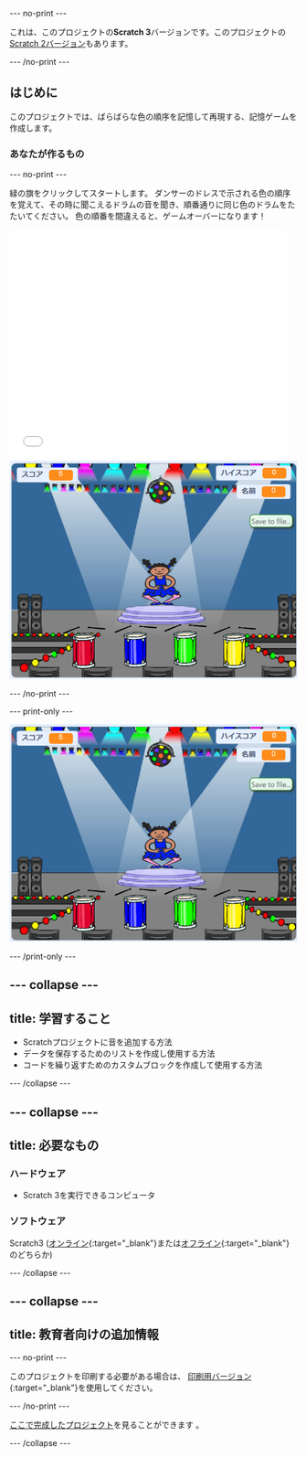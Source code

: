 --- no-print ---

これは、このプロジェクトの**Scratch 3**バージョンです。このプロジェクトの[ Scratch 2バージョン](https://projects.raspberrypi.org/ja-JP/projects/memory-scratch2)もあります。

--- /no-print ---

## はじめに

このプロジェクトでは、ばらばらな色の順序を記憶して再現する、記憶ゲームを作成します。

### あなたが作るもの

--- no-print ---

緑の旗をクリックしてスタートします。 ダンサーのドレスで示される色の順序を覚えて、その時に聞こえるドラムの音を聞き、順番通りに同じ色のドラムをたたいてください。 色の順番を間違えると、ゲームオーバーになります！

<div class="scratch-preview">
  <iframe allowtransparency="true" width="485" height="402" src="//scratch.mit.edu/projects/embed/388343054/?autostart=false" frameborder="0" allowfullscreen scrolling="no" mark="crwd-mark"></iframe> <img src="images/screenshot.png" />
</div>

--- /no-print ---

--- print-only ---

![終了したゲームのスクリーンショット](images/screenshot.png)

--- /print-only ---

--- collapse ---
---
title: 学習すること
---

+ Scratchプロジェクトに音を追加する方法
+ データを保存するためのリストを作成し使用する方法
+ コードを繰り返すためのカスタムブロックを作成して使用する方法

--- /collapse ---

--- collapse ---
---
title: 必要なもの
---

### ハードウェア

+ Scratch 3を実行できるコンピュータ

### ソフトウェア

Scratch3 ([オンライン](https://rpf.io/scratchon){:target="_blank"}または[オフライン](https://rpf.io/scratchoff){:target="_blank"}のどちらか)

--- /collapse ---

--- collapse ---
---
title: 教育者向けの追加情報
---

--- no-print ---

このプロジェクトを印刷する必要がある場合は、 [印刷用バージョン](https://projects.raspberrypi.org/ja-JP/projects/memory/print){:target="_blank"}を使用してください。

--- /no-print ---

[ここで完成したプロジェクト](https://rpf.io/p/ja-JP/memory-get)を見ることができます 。

--- /collapse ---
